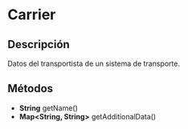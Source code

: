 # Carrier

## Descripción

Datos del transportista de un sistema de transporte.

## Métodos

- **String** getName()
- **Map<String, String>** getAdditionalData()
